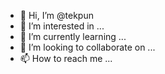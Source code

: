 - 👋 Hi, I’m @tekpun
- 👀 I’m interested in ...
- 🌱 I’m currently learning ...
- 💞️ I’m looking to collaborate on ...
- 📫 How to reach me ...

<!---
tekpun/tekpun is a ✨ special ✨ repository because its `README.md` (this file) appears on your GitHub profile.
You can click the Preview link to take a look at your changes.
--->
